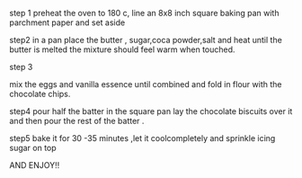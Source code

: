 step 1
preheat the oven to 180 c,
line an 8x8 inch square baking pan with parchment paper and set aside

step2
in a pan place the butter , sugar,coca powder,salt and heat until the butter is melted the mixture should feel warm when touched.

step 3 

mix the eggs and vanilla essence until combined and fold in flour with the chocolate chips.

step4 
pour half the batter in the square pan lay the chocolate biscuits over it and then pour the rest of the batter .

step5
bake it for 30 -35 minutes ,let it coolcompletely and sprinkle icing sugar on top 


AND ENJOY!!